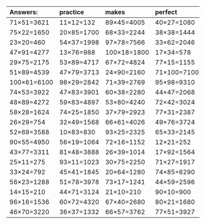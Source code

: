 | Answers: | practice | makes | perfect | ! |
| :--- | :--- | :--- | :--- | :--- |
| 71×51=3621 | 11×12=132 | 89×45=4005 | 40×27=1080 | 51×25=1275 | 
| 75×22=1650 | 20×85=1700 | 68×33=2244 | 38×38=1444 | 37×93=3441 | 
| 23×20=460 | 54×37=1998 | 97×78=7566 | 33×62=2046 | 83×16=1328 | 
| 47×91=4277 | 13×76=988 | 100×18=1800 | 17×34=578 | 93×62=5766 | 
| 29×75=2175 | 53×89=4717 | 67×72=4824 | 77×15=1155 | 53×11=583 | 
| 51×89=4539 | 47×79=3713 | 24×90=2160 | 71×100=7100 | 65×63=4095 | 
| 100×61=6100 | 98×29=2842 | 71×39=2769 | 95×98=9310 | 34×68=2312 | 
| 74×53=3922 | 47×83=3901 | 60×38=2280 | 44×47=2068 | 25×17=425 | 
| 48×89=4272 | 59×83=4897 | 53×80=4240 | 72×42=3024 | 100×70=7000 | 
| 58×28=1624 | 74×25=1850 | 37×79=2923 | 77×31=2387 | 63×68=4284 | 
| 26×29=754 | 32×49=1568 | 66×61=4026 | 49×76=3724 | 43×48=2064 | 
| 52×69=3588 | 10×83=830 | 93×25=2325 | 65×33=2145 | 25×86=2150 | 
| 90×55=4950 | 56×19=1064 | 72×16=1152 | 12×21=252 | 89×16=1424 | 
| 43×77=3311 | 81×48=3888 | 26×39=1014 | 17×92=1564 | 11×53=583 | 
| 25×11=275 | 93×11=1023 | 30×75=2250 | 71×27=1917 | 56×62=3472 | 
| 33×24=792 | 45×41=1845 | 20×64=1280 | 74×85=6290 | 99×46=4554 | 
| 56×23=1288 | 51×78=3978 | 73×17=1241 | 44×59=2596 | 29×13=377 | 
| 14×15=210 | 44×71=3124 | 21×10=210 | 90×10=900 | 92×15=1380 | 
| 96×16=1536 | 60×72=4320 | 67×40=2680 | 80×21=1680 | 23×67=1541 | 
| 46×70=3220 | 36×37=1332 | 66×57=3762 | 77×51=3927 | 55×58=3190 | 
